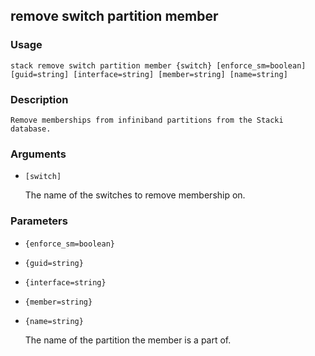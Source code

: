 ## remove switch partition member

### Usage

`stack remove switch partition member {switch} [enforce_sm=boolean] [guid=string] [interface=string] [member=string] [name=string]`

### Description


	Remove memberships from infiniband partitions from the Stacki database.

	

### Arguments

* `[switch]`

   The name of the switches to remove membership on.


### Parameters
* `{enforce_sm=boolean}`
* `{guid=string}`
* `{interface=string}`
* `{member=string}`
* `{name=string}`

   The name of the partition the member is a part of.


